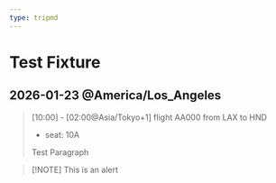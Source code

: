 ```yaml
---
type: tripmd
---
```


# Test Fixture

## 2026-01-23 @America/Los_Angeles

> [10:00] - [02:00@Asia/Tokyo+1] flight AA000 from LAX to HND
>
> - seat: 10A
>
> Test Paragraph

> [!NOTE] This is an alert
